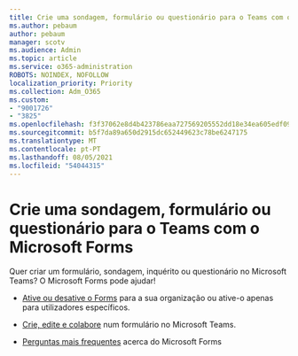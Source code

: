 ```yaml
---
title: Crie uma sondagem, formulário ou questionário para o Teams com o Microsoft Forms
ms.author: pebaum
author: pebaum
manager: scotv
ms.audience: Admin
ms.topic: article
ms.service: o365-administration
ROBOTS: NOINDEX, NOFOLLOW
localization_priority: Priority
ms.collection: Adm_O365
ms.custom:
- "9001726"
- "3825"
ms.openlocfilehash: f3f37062e8d4b423786eaa727569205552dd18e34ea605edf09ffe5b12a16b6e
ms.sourcegitcommit: b5f7da89a650d2915dc652449623c78be6247175
ms.translationtype: MT
ms.contentlocale: pt-PT
ms.lasthandoff: 08/05/2021
ms.locfileid: "54044315"
---
```

# <a name="create-a-poll-form-or-quiz-for-teams-with-microsoft-forms"></a>Crie uma sondagem, formulário ou questionário para o Teams com o Microsoft Forms

Quer criar um formulário, sondagem, inquérito ou questionário no Microsoft Teams? O Microsoft Forms pode ajudar!

 - [Ative ou desative o Forms](https://support.office.com/article/turn-off-or-turn-on-microsoft-forms-8dcbf3ab-f2d6-459a-b8be-8d9892132a43) para a sua organização ou ative-o apenas para utilizadores específicos.
 
 - [Crie, edite e colabore](https://support.office.com/article/create-edit-and-collaborate-on-a-form-in-microsoft-teams-333b97a3-41d9-48bc-a1cb-84a96bd44e14) num formulário no Microsoft Teams.
 
 - [Perguntas mais frequentes](https://support.office.com/article/get-started-1dd58027-40dc-42d0-9ca4-80ddecc5c696) acerca do Microsoft Forms
